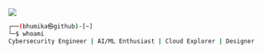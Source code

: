 <img src="https://readme-typing-svg.herokuapp.com?font=Fira+Code&size=25&pause=1000&color=1f4379&center=true&vCenter=true&width=800&height=50&lines=Welcome!+I'm+Bhumika+Sharma..." />

```bash
┌──(bhumika㉿github)-[~]
└─$ whoami
Cybersecurity Engineer | AI/ML Enthusiast | Cloud Explorer | Designer | Fitness Lover
```
